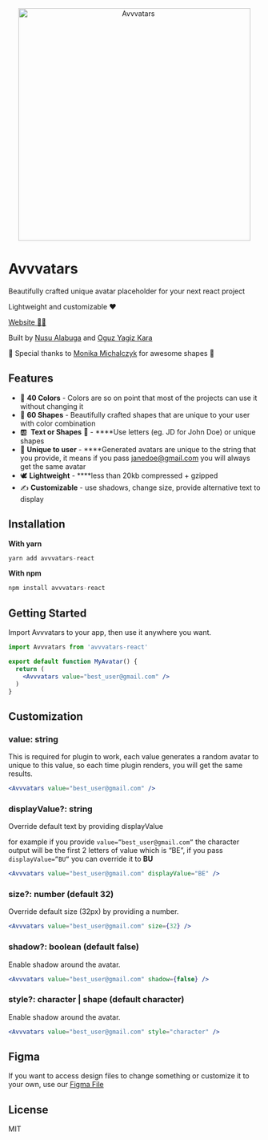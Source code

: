 <div align="center">
  <img src="https://github.com/nusu/avvvatars/raw/main/thumbnail.png" alt="Avvvatars" height="464">
</div>

# Avvvatars

Beautifully crafted unique avatar placeholder for your next react project

Lightweight and customizable ❤️

[Website 🧘‍♀️](https://avvvatars.com)

Built by [Nusu Alabuga](https://twitter.com/nusualabuga) and [Oguz Yagiz Kara](https://twitter.com/oguzyagizkara)

🙏 Special thanks to [Monika Michalczyk](https://www.monikamichalczyk.com/) for awesome shapes 🙏

## Features

- 🌈 **40 Colors** - Colors are so on point that most of the projects can use it without changing it
- 💠 **60 Shapes** - Beautifully crafted shapes that are unique to your user with color combination
- 🆎  **Text or Shapes** 🔸 - ****Use letters (eg. JD for John Doe) or unique shapes
- 🤠 **Unique to user** - ****Generated avatars are unique to the string that you provide, it means if you pass janedoe@gmail.com you will always get the same avatar
- 🕊 **Lightweight** - ****less than 20kb compressed + gzipped
- ✍️ **Customizable** - use shadows, change size, provide alternative text to display

## Installation

**With yarn**

```jsx
yarn add avvvatars-react
```

**With npm**

```jsx
npm install avvvatars-react
```

## Getting Started

Import Avvvatars to your app, then use it anywhere you want.

```jsx
import Avvvatars from 'avvvatars-react'

export default function MyAvatar() {
  return (
    <Avvvatars value="best_user@gmail.com" />
  )
}
```

## Customization

### value: string

This is required for plugin to work, each value generates a random avatar to unique to this value, so each time plugin renders, you will get the same results. 

```jsx
<Avvvatars value="best_user@gmail.com" />
```

### displayValue?: string

Override default text by providing displayValue

for example if you provide `value=”best_user@gmail.com”` the character output will be the first 2 letters of value which is “BE”, if you pass `displayValue=”BU”` you can override it to **BU**

```jsx
<Avvvatars value="best_user@gmail.com" displayValue="BE" />
```

### size?: number  (default 32)

Override default size (32px) by providing a number.

```jsx
<Avvvatars value="best_user@gmail.com" size={32} />
```

### shadow?: boolean  (default false)

Enable shadow around the avatar.

```jsx
<Avvvatars value="best_user@gmail.com" shadow={false} />
```

### style?: character | shape  (default character)

Enable shadow around the avatar.

```jsx
<Avvvatars value="best_user@gmail.com" style="character" />
```

## Figma

If you want to access design files to change something or customize it to your own, use our [Figma File](https://www.figma.com/file/Yy0HrZrp4ue7N1II5bnqW0/Avvvatars.com---Open-Source-React-UI-Avatar-Library-(Community)?node-id=1%3A2086)

## License

MIT